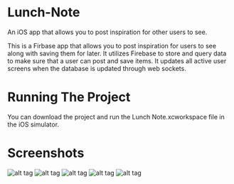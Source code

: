 # Lunch-Note
An iOS app that allows you to post inspiration for other users to see.

This is a Firbase app that allows you to post inspiration for users to see along with saving them for later. It utilizes Firebase to store and query data to make sure that a user can post and save items. It updates all active user screens when the database is updated through web sockets.

# Running The Project #
You can download the project and run the Lunch Note.xcworkspace file in the iOS simulator.

# Screenshots #
![alt tag](https://github.com/jamesalandyer/Lunch-Note/blob/master/lunch-note-1.jpg)
![alt tag](https://github.com/jamesalandyer/Lunch-Note/blob/master/lunch-note-2.jpg)
![alt tag](https://github.com/jamesalandyer/Lunch-Note/blob/master/lunch-note-3.jpg)
![alt tag](https://github.com/jamesalandyer/Lunch-Note/blob/master/lunch-note-4.jpg)
![alt tag](https://github.com/jamesalandyer/Lunch-Note/blob/master/lunch-note-5.jpg)

